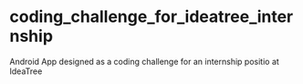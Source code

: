 # coding_challenge_for_ideatree_internship
Android App designed as a coding challenge for an internship positio at IdeaTree
